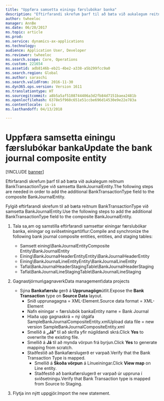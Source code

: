 ```yaml
---
title: "Uppfæra samsetta einingu færslubókar banka"
description: "Eftirfarandi skrefum þarf til að bæta við aukalegum reitnum BankTransactionType við samsetta BankJournalEntity."
author: twheeloc
manager: AnnBe
ms.date: 06/20/2017
ms.topic: article
ms.prod: 
ms.service: dynamics-ax-applications
ms.technology: 
audience: Application User, Developer
ms.reviewer: twheeloc
ms.search.scope: Core, Operations
ms.custom: 221654
ms.assetid: adb8146b-eb21-4be2-a338-a5b299fcc9a0
ms.search.region: Global
ms.author: saraschi
ms.search.validFrom: 2016-11-30
ms.dyn365.ops.version: Version 1611
ms.translationtype: HT
ms.sourcegitcommit: a8b5a5af5108744406a3d2fb84d7151baea2481b
ms.openlocfilehash: 6378e5f960c651e51ccbe696d14530e9e22e783a
ms.contentlocale: is-is
ms.lasthandoff: 04/13/2018

---
```


# <a name="update-the-bank-journal-composite-entity"></a><span data-ttu-id="290c0-103">Uppfæra samsetta einingu færslubókar banka</span><span class="sxs-lookup"><span data-stu-id="290c0-103">Update the bank journal composite entity</span></span>

[!INCLUDE [banner](../includes/banner.md)]

<span data-ttu-id="290c0-104">Eftirfarandi skrefum þarf til að bæta við aukalegum reitnum BankTransactionType við samsetta BankJournalEntity.</span><span class="sxs-lookup"><span data-stu-id="290c0-104">The following steps are needed in order to add the additional BankTransactionType field to the composite BankJournalEntity.</span></span>

<span data-ttu-id="290c0-105">Fylgið eftirfarandi skrefum til að bæta reitnum BankTransactionType við samsetta BankJournalEntity.</span><span class="sxs-lookup"><span data-stu-id="290c0-105">Use the following steps to add the additional BankTransactionType field to the composite BankJournalEntity.</span></span>

1.  <span data-ttu-id="290c0-106">Tala sa,am og samstilla eftirfarandi samsettar einingar færslubókar banka, einingar og sviðsetningartöflur:</span><span class="sxs-lookup"><span data-stu-id="290c0-106">Compile and synchronize the following bank journal composite entities, entities, and staging tables:</span></span>
    -   <span data-ttu-id="290c0-107">Samsett eining\\BankJournalEntity</span><span class="sxs-lookup"><span data-stu-id="290c0-107">Composite Entity\\BankJournalEntity</span></span>
    -   <span data-ttu-id="290c0-108">Eining\\BankJournalHeaderEntity</span><span class="sxs-lookup"><span data-stu-id="290c0-108">Entity\\BankJournalHeaderEntity</span></span>
    -   <span data-ttu-id="290c0-109">Eining\\BankJournalLineEntity</span><span class="sxs-lookup"><span data-stu-id="290c0-109">Entity\\BankJournalLineEntity</span></span>
    -   <span data-ttu-id="290c0-110">Tafla\\BankJournalHeaderStaging</span><span class="sxs-lookup"><span data-stu-id="290c0-110">Table\\BankJournalHeaderStaging</span></span>
    -   <span data-ttu-id="290c0-111">Tafla\\BankJournalLineStaging</span><span class="sxs-lookup"><span data-stu-id="290c0-111">Table\\BankJournalLineStaging</span></span>

2.  <span data-ttu-id="290c0-112">Gagnastjórnun\\gagnaverk</span><span class="sxs-lookup"><span data-stu-id="290c0-112">Data management\\data projects</span></span>
    -   <span data-ttu-id="290c0-113">Sýna **Bankafærslu** gerð á **Upprunagögn**útlit.</span><span class="sxs-lookup"><span data-stu-id="290c0-113">Expose the **Bank Transaction** type on **Source Data** layout.</span></span>
        -   <span data-ttu-id="290c0-114">Snið upprunagagna = XML-Element.</span><span class="sxs-lookup"><span data-stu-id="290c0-114">Source data format = XML-Element</span></span>
        -   <span data-ttu-id="290c0-115">Nafn einingar = færslubók banka</span><span class="sxs-lookup"><span data-stu-id="290c0-115">Entity name = Bank Journal</span></span>
        -   <span data-ttu-id="290c0-116">Hlaða upp gagnaskrá = ný útgáfa SampleBankJournalCompositeEntity.xml</span><span class="sxs-lookup"><span data-stu-id="290c0-116">Upload data file = new version SampleBankJournalCompositeEntity.xml</span></span>
        -   <span data-ttu-id="290c0-117">Smellið á **„Já“** til að skrifa yfir núgildandi skrá.</span><span class="sxs-lookup"><span data-stu-id="290c0-117">Click **Yes** to overwrite the existing file.</span></span>
        -   <span data-ttu-id="290c0-118">Smellið á **Já** til að mynda vörpun frá byrjun.</span><span class="sxs-lookup"><span data-stu-id="290c0-118">Click **Yes** to generate mapping from scratch.</span></span>
        -   <span data-ttu-id="290c0-119">Staðfestið að Bankafærslugerð er varpað.</span><span class="sxs-lookup"><span data-stu-id="290c0-119">Verify that the Bank Transaction Type is mapped.</span></span>
            -   <span data-ttu-id="290c0-120">Smellið á **Skoða vörpun** á Línueiningar.</span><span class="sxs-lookup"><span data-stu-id="290c0-120">Click **View map** on Line entity.</span></span>
            -   <span data-ttu-id="290c0-121">Staðfestið að bankafærslugerð er varpað úr uppruna í sviðsetningu.</span><span class="sxs-lookup"><span data-stu-id="290c0-121">Verify that Bank Transaction type is mapped from Source to Staging.</span></span>

3.  <span data-ttu-id="290c0-122">Flytja inn nýtt uppgjör.</span><span class="sxs-lookup"><span data-stu-id="290c0-122">Import the new statement.</span></span>





